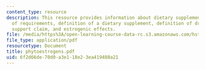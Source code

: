 ```yaml
---
content_type: resource
description: This resource provides information about dietary supplements, anatomy
  of requirements, definition of a dietary supplement, definition of drug, nutrition
  support claim, and estrogenic effects.
file: /media/https%3A/open-learning-course-data-rc.s3.amazonaws.com/hst-071-human-reproductive-biology-fall-2005/6f2d66de70d0a3e118e23ea419488a21_phytoestrogens.pdf
file_type: application/pdf
resourcetype: Document
title: phytoestrogens.pdf
uid: 6f2d66de-70d0-a3e1-18e2-3ea419488a21
---
```

